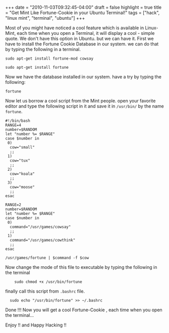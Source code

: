 +++
date = "2010-11-03T09:32:45-04:00"
draft = false
highlight = true
title = "Get Mint Like Fortune-Cookie in your Ubuntu Terminal!"
tags = ["hack", "linux mint", "terminal", "ubuntu"]
+++

Most of you might have noticed a cool feature which is available in Linux-Mint,
each time when you open a Terminal, it will display a cool - simple quote.
We don't have this option in Ubuntu. but we can have it. 
First we have to install the Fortune Cookie Database in our system. we can do that by typing the following in a terminal. 

```
sudo apt-get install fortune-mod cowsay 

sudo apt-get install fortune
```
Now we have the database installed in our system. have a try by typing the following: 

```
fortune
```

Now let us borrow a cool script from the Mint people.
open  your favorite editor and type the following script in it and save it in `/usr/bin/` by the name `fortune`.

```
#!/bin/bash
RANGE=4
number=$RANDOM
let "number %= $RANGE"
case $number in
 0)
  cow="small"
  ;;
 1)
  cow="tux"
  ;;
 2)
  cow="koala"
  ;;
 3)
  cow="moose"
  ;;
esac

RANGE=2
number=$RANDOM
let "number %= $RANGE"
case $number in
 0)
  command="/usr/games/cowsay"
  ;;
 1)
  command="/usr/games/cowthink"
  ;;
esac

/usr/games/fortune | $command -f $cow
```

 Now change the mode of this file to executable by typing the following in the terminal

 ```
     sudo chmod +x /usr/bin/fortune
 ``` 
  finally call this script from `.bashrc` file.

  ```
    sudo echo "/usr/bin/fortune" >> ~/.bashrc
```

Done !!! Now you will get a cool Fortune-Cookie , each time when you open the terminal...

Enjoy !! and Happy Hacking !! 